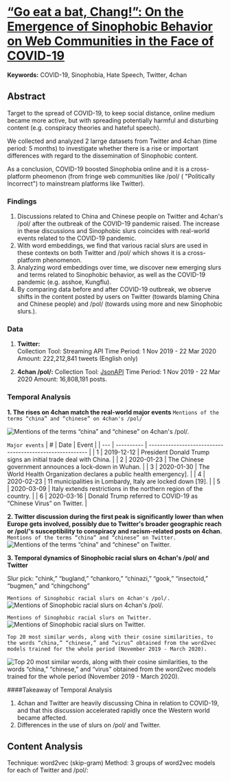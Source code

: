 # [“Go eat a bat, Chang!”: On the Emergence of Sinophobic Behavior on Web Communities in the Face of COVID-19](https://dl.acm.org/doi/10.1145/3442381.3450024)

**Keywords:** COVID-19, Sinophobia, Hate Speech, Twitter, 4chan


## Abstract
Target to the spread of COVID-19, to keep social distance, online medium became more active, but with spreading potentially harmful and disturbing content (e.g.  conspiracy theories and hateful speech).

We collected and analyzed 2 larrge datasets from Twitter and 4chan (time period: 5 months) to investigate whether there is a rise or important differences with regard to the dissemination of Sinophobic content. 

As a conclusion, COVID-19 boosted Sinophobia online and it is a cross-platform pheomenon (from fringe web communities like /pol/ ( "Politically Incorrect") to mainstream platforms like Twitter).


### Findings
1. Discussions related to China and Chinese people on Twitter and 4chan's /pol/ after the outbreak of the COVID-19 pandemic raised. The increase in these discussions and Sinophobic slurs coincides with real-world events related to the COVID-19 pandemic. 
2. With word embeddings, we find that various racial slurs are used in these contexts on both Twitter and /pol/ which shows it is a cross-platform phenomenon.
3. Analyzing word embeddings over time, we discover new emerging slurs and terms related to Sinophobic behavior, as well as the COVID-19 pandemic (e.g. asshoe, Kungflu).
4. By comparing data before and after COVID-19 outbreak, we observe shifts in the content posted by users on Twitter (towards blaming China and Chinese people) and /pol/ (towards using more and new Sinophobic slurs.).

### Data
1. **Twitter:**  
Collection Tool: Streaming API
Time Period: 1 Nov 2019 - 22 Mar 2020
Amount: 222,212,841 tweets (English only)

2. **4chan /pol/:**
Collection Tool: [JsonAPI](shttps://github.com/4chan/4chan-API)
Time Period: 1 Nov 2019 - 22 Mar 2020
Amount: 16,808,191 posts.


### Temporal Analysis
**1. The rises on 4chan match the real-world major events**
```Mentions of the terms “china” and “chinese” on 4chan's /pol/```

![Mentions of the terms “china” and “chinese” on 4chan's /pol/.](https://dl.acm.org/cms/attachment/f71c0ed8-ad28-404a-b08b-8bc9c250df00/www21-239-fig1.jpg)

```Major events```
| #   | Date       | Event                                                    |
| --- | ---------- | -------------------------------------------------------- |
| 1   | 2019-12-12 | President Donald Trump signs an initial trade deal with China. |
| 2   | 2020-01-23 | The Chinese government announces a lock-down in Wuhan. |
| 3   | 2020-01-30 | The World Health Organization declares a public health emergency]. |
| 4   | 2020-02-23 | 11 municipalities in Lombardy, Italy are locked down [19]. |
| 5   | 2020-03-09 | Italy extends restrictions in the northern region of the country. |
| 6   | 2020-03-16 | Donald Trump referred to COVID-19 as “Chinese Virus” on Twitter. |

**2. Twitter discussion during the first peak is significantly lower than when Europe gets involved, possibly due to Twitter's broader geographic reach or /pol/'s susceptibility to conspiracy and racism-related posts on 4chan.**
```Mentions of the terms “china” and “chinese” on Twitter.```
![Mentions of the terms “china” and “chinese” on Twitter.](https://dl.acm.org/cms/attachment/7ba949bd-303b-46c6-87bc-c64c2a2efdae/www21-239-fig2.jpg)

**3. Temporal dynamics of Sinophobic racial slurs on 4chan's /pol/ and Twitter**

Slur pick: "chink,” “bugland,” “chankoro,” “chinazi,” “gook,” “insectoid,” “bugmen,” and “chingchong”

```Mentions of Sinophobic racial slurs on 4chan's /pol/.```
![Mentions of Sinophobic racial slurs on 4chan's /pol/.](https://dl.acm.org/cms/attachment/559d80e0-8a0d-4e26-83a7-de7cfb8d5cd5/www21-239-fig3.jpg)

```Mentions of Sinophobic racial slurs on Twitter.```
![Mentions of Sinophobic racial slurs on Twitter.](https://dl.acm.org/cms/attachment/227a036a-c1e0-4267-84dd-b1ffb61757f1/www21-239-fig4.jpg)

```Top 20 most similar words, along with their cosine similarities, to the words “china,” “chinese,” and “virus” obtained from the word2vec models trained for the whole period (November 2019 - March 2020).```

![Top 20 most similar words, along with their cosine similarities, to the words “china,” “chinese,” and “virus” obtained from the word2vec models trained for the whole period (November 2019 - March 2020).](https://github.com/AnhZhang1994/LiteratureNotes/image/4chantwitterwrod2vec.png)

####Takeaway of Temporal Analysis
1. 4chan and Twitter are heavily discussing China in relation to COVID-19, and that this discussion accelerated rapidly once the Western world became affected.
2.  Differences in the use of slurs on /pol/ and Twitter.

## Content Analysis
Technique: word2vec (skip-gram)
Method: 3 groups of word2vec models for each of Twitter and /pol/: